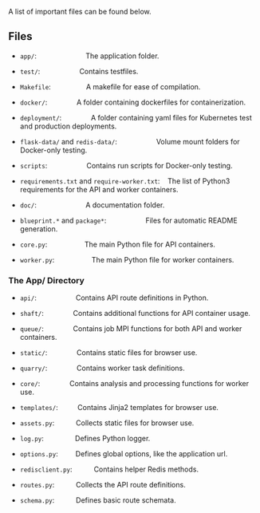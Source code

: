A list of important files can be found below.

## Files

 - `app/`:&nbsp;&nbsp;&nbsp;&nbsp;&nbsp;&nbsp;&nbsp;&nbsp;&nbsp;&nbsp;&nbsp;&nbsp;&nbsp;&nbsp;&nbsp;&nbsp;&nbsp;&nbsp;&nbsp;&nbsp;&nbsp;&nbsp;&nbsp;&nbsp;&nbsp;The application folder.
 - `test/`:&nbsp;&nbsp;&nbsp;&nbsp;&nbsp;&nbsp;&nbsp;&nbsp;&nbsp;&nbsp;&nbsp;&nbsp;&nbsp;&nbsp;&nbsp;&nbsp;&nbsp;&nbsp;&nbsp;&nbsp;Contains testfiles.
 
 - `Makefile`:&nbsp;&nbsp;&nbsp;&nbsp;&nbsp;&nbsp;&nbsp;&nbsp;&nbsp;&nbsp;&nbsp;&nbsp;&nbsp;&nbsp;&nbsp;&nbsp;&nbsp;&nbsp;A makefile for ease of compilation.
 - `docker/`:&nbsp;&nbsp;&nbsp;&nbsp;&nbsp;&nbsp;&nbsp;&nbsp;&nbsp;&nbsp;&nbsp;&nbsp;&nbsp;&nbsp;&nbsp;A folder containing dockerfiles for containerization.
 - `deployment/`:&nbsp;&nbsp;&nbsp;&nbsp;&nbsp;&nbsp;&nbsp;&nbsp;&nbsp;&nbsp;&nbsp;&nbsp;&nbsp;&nbsp;&nbsp;A folder containing yaml files for Kubernetes test and production deployments.
 - `flask-data/` and `redis-data/`:&nbsp;&nbsp;&nbsp;&nbsp;&nbsp;&nbsp;&nbsp;&nbsp;&nbsp;&nbsp;&nbsp;&nbsp;&nbsp;&nbsp;&nbsp;&nbsp;&nbsp;&nbsp;&nbsp;&nbsp;Volume mount folders for Docker-only testing.
 - `scripts`:&nbsp;&nbsp;&nbsp;&nbsp;&nbsp;&nbsp;&nbsp;&nbsp;&nbsp;&nbsp;&nbsp;&nbsp;&nbsp;&nbsp;&nbsp;&nbsp;&nbsp;&nbsp;&nbsp;&nbsp;Contains run scripts for Docker-only testing.
 - `requirements.txt` and `require-worker.txt`:&nbsp;&nbsp;&nbsp;&nbsp;The list of Python3 requirements for the API and worker containers.

 - `doc/`:&nbsp;&nbsp;&nbsp;&nbsp;&nbsp;&nbsp;&nbsp;&nbsp;&nbsp;&nbsp;&nbsp;&nbsp;&nbsp;&nbsp;&nbsp;&nbsp;&nbsp;&nbsp;&nbsp;&nbsp;&nbsp;&nbsp;&nbsp;&nbsp;&nbsp;A documentation folder.
 - `blueprint.*` and `package*`:&nbsp;&nbsp;&nbsp;&nbsp;&nbsp;&nbsp;&nbsp;&nbsp;&nbsp;&nbsp;&nbsp;&nbsp;&nbsp;&nbsp;&nbsp;&nbsp;&nbsp;&nbsp;&nbsp;&nbsp;Files for automatic README generation.
 
 - `core.py`:&nbsp;&nbsp;&nbsp;&nbsp;&nbsp;&nbsp;&nbsp;&nbsp;&nbsp;&nbsp;&nbsp;&nbsp;&nbsp;&nbsp;&nbsp;&nbsp;&nbsp;&nbsp;&nbsp;The main Python file for API containers.
 - `worker.py`:&nbsp;&nbsp;&nbsp;&nbsp;&nbsp;&nbsp;&nbsp;&nbsp;&nbsp;&nbsp;&nbsp;&nbsp;&nbsp;&nbsp;&nbsp;&nbsp;&nbsp;&nbsp;&nbsp;The main Python file for worker containers.
### The App/ Directory

- `api/`:&nbsp;&nbsp;&nbsp;&nbsp;&nbsp;&nbsp;&nbsp;&nbsp;&nbsp;&nbsp;&nbsp;&nbsp;&nbsp;&nbsp;&nbsp;&nbsp;&nbsp;&nbsp;&nbsp;&nbsp;Contains API route definitions in Python.
- `shaft/`:&nbsp;&nbsp;&nbsp;&nbsp;&nbsp;&nbsp;&nbsp;&nbsp;&nbsp;&nbsp;&nbsp;&nbsp;&nbsp;&nbsp;&nbsp;Contains additional functions for API container usage.
- `queue/`:&nbsp;&nbsp;&nbsp;&nbsp;&nbsp;&nbsp;&nbsp;&nbsp;&nbsp;&nbsp;&nbsp;&nbsp;&nbsp;&nbsp;&nbsp;Contains job MPI functions for both API and worker containers.
- `static/`:&nbsp;&nbsp;&nbsp;&nbsp;&nbsp;&nbsp;&nbsp;&nbsp;&nbsp;&nbsp;&nbsp;&nbsp;&nbsp;&nbsp;&nbsp;Contains static files for browser use.
- `quarry/`:&nbsp;&nbsp;&nbsp;&nbsp;&nbsp;&nbsp;&nbsp;&nbsp;&nbsp;&nbsp;&nbsp;&nbsp;&nbsp;&nbsp;&nbsp;Contains worker task definitions.
- `core/`:&nbsp;&nbsp;&nbsp;&nbsp;&nbsp;&nbsp;&nbsp;&nbsp;&nbsp;&nbsp;&nbsp;&nbsp;&nbsp;&nbsp;&nbsp;Contains analysis and processing functions for worker use.
- `templates/`:&nbsp;&nbsp;&nbsp;&nbsp;&nbsp;&nbsp;&nbsp;&nbsp;&nbsp;&nbsp;Contains Jinja2 templates for browser use.

- `assets.py`:&nbsp;&nbsp;&nbsp;&nbsp;&nbsp;&nbsp;&nbsp;&nbsp;&nbsp;&nbsp;&nbsp;Collects static files for browser use.
- `log.py`:&nbsp;&nbsp;&nbsp;&nbsp;&nbsp;&nbsp;&nbsp;&nbsp;&nbsp;&nbsp;&nbsp;&nbsp;&nbsp;&nbsp;&nbsp;&nbsp;Defines Python logger.
- `options.py`:&nbsp;&nbsp;&nbsp;&nbsp;&nbsp;&nbsp;&nbsp;&nbsp;&nbsp;Defines global options, like the application url.
- `redisclient.py`:&nbsp;&nbsp;&nbsp;&nbsp;&nbsp;&nbsp;&nbsp;&nbsp;&nbsp;&nbsp;&nbsp;Contains helper Redis methods.
- `routes.py`:&nbsp;&nbsp;&nbsp;&nbsp;&nbsp;&nbsp;&nbsp;&nbsp;&nbsp;&nbsp;&nbsp;Collects the API route definitions.
- `schema.py`:&nbsp;&nbsp;&nbsp;&nbsp;&nbsp;&nbsp;&nbsp;&nbsp;&nbsp;&nbsp;&nbsp;Defines basic route schemata.


